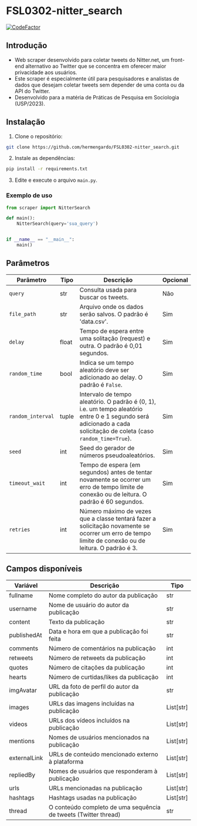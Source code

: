 # FSL0302-nitter_search
[![CodeFactor](https://www.codefactor.io/repository/github/hermengardo/fsl0302-nitter_search/badge)](https://www.codefactor.io/repository/github/hermengardo/fsl0302-nitter_search)

## **Introdução**
- Web scraper desenvolvido para coletar tweets do Nitter.net, um front-end alternativo ao Twitter que se concentra em oferecer maior privacidade aos usuários.
- Este scraper é especialmente útil para pesquisadores e analistas de dados que desejam coletar tweets sem depender de uma conta ou da API do Twitter.
- Desenvolvido para a matéria de Práticas de Pesquisa em Sociologia (USP/2023).

## **Instalação**
1. Clone o repositório:
```sh
git clone https://github.com/hermengardo/FSL0302-nitter_search.git
```

2. Instale as dependências:
```sh
pip install -r requirements.txt
```

3. Edite e execute o arquivo `main.py`.

### Exemplo de uso

```python
from scraper import NitterSearch

def main():
    NitterSearch(query='sua_query')


if __name__ == "__main__":
    main()
```

## **Parâmetros**

| Parâmetro | Tipo | Descrição | Opcional |
| --- | --- | --- | --- |
| `query` | str | Consulta usada para buscar os tweets. | Não |
| `file_path` | str | Arquivo onde os dados serão salvos. O padrão é 'data.csv'. | Sim |
| `delay` | float | Tempo de espera entre uma solitação (request) e outra. O padrão é 0,01 segundos. | Sim |
| `random_time` | bool | Indica se um tempo aleatório deve ser adicionado ao delay. O padrão é `False`. | Sim |
| `random_interval` | tuple | Intervalo de tempo aleatório. O padrão é (0, 1), i.e. um tempo aleatório entre 0 e 1 segundo será adicionado a cada solicitação de coleta (caso `random_time=True`). | Sim |
| `seed` | int | Seed do gerador de números pseudoaleatórios. | Sim |
| `timeout_wait` | int | Tempo de espera (em segundos) antes de tentar novamente se ocorrer um erro de tempo limite de conexão ou de leitura. O padrão é 60 segundos. | Sim |
| `retries` | int | Número máximo de vezes que a classe tentará fazer a solicitação novamente se ocorrer um erro de tempo limite de conexão ou de leitura. O padrão é 3. | Sim |

## **Campos disponíveis**

| Variável      | Descrição                                                   | Tipo |
|---------------|-------------------------------------------------------------|--------------|
| fullname      | Nome completo do autor da publicação                         | str          |
| username      | Nome de usuário do autor da publicação                       | str          |
| content       | Texto da publicação                                          | str          |
| publishedAt   | Data e hora em que a publicação foi feita                     | str          |
| comments      | Número de comentários na publicação                          | int          |
| retweets      | Número de retweets da publicação                              | int          |
| quotes        | Número de citações da publicação                              | int          |
| hearts        | Número de curtidas/likes da publicação                        | int          |
| imgAvatar     | URL da foto de perfil do autor da publicação                  | str          |
| images        | URLs das imagens incluídas na publicação                      | List[str]    |
| videos        | URLs dos vídeos incluídos na publicação                       | List[str]    |
| mentions      | Nomes de usuários mencionados na publicação                   | List[str]    |
| externalLink  | URLs de conteúdo mencionado externo à plataforma              | List[str]    |
| repliedBy     | Nomes de usuários que responderam à publicação                | List[str]    |
| urls          | URLs mencionadas na publicação                                | List[str]    |
| hashtags      | Hashtags usadas na publicação                                 | List[str]    |
| thread        | O conteúdo completo de uma sequência de tweets (Twitter thread) | str          |
